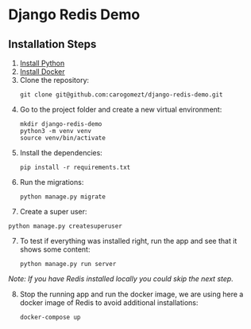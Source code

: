 # Django Redis Demo
## Installation Steps
1. [Install Python](https://www.python.org/downloads/)
2. [Install Docker](https://docs.docker.com/get-docker/)
3. Clone the repository:
    ```
    git clone git@github.com:carogomezt/django-redis-demo.git
    ```
4. Go to the project folder and create a new virtual environment:
    ```
    mkdir django-redis-demo
    python3 -m venv venv
    source venv/bin/activate
    ```
5. Install the dependencies:
    ```
    pip install -r requirements.txt
    ```
6. Run the migrations:
   ```
   python manage.py migrate
   ```
7. Create a super user:
```
python manage.py createsuperuser
```
7. To test if everything was installed right, run the app and see that it shows some content:
   ```
   python manage.py run server
   ```
_Note: If you have Redis installed locally you could skip the next step._

8. Stop the running app and run the docker image, we are using here a docker image of Redis to avoid additional installations:
   ```
   docker-compose up
   ```